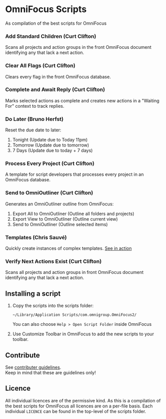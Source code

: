 # OmniFocus Scripts

As compilation of the best scripts for OmniFocus

### Add Standard Children (Curt Clifton)
Scans all projects and action groups in the front OmniFocus document identifying any that lack a next action.

### Clear All Flags (Curt Clifton)
Clears every flag in the front OmniFocus database.

### Complete and Await Reply (Curt Clifton)
Marks selected actions as complete and creates new actions in a "Waiting For" context to track replies.

### Do Later (Bruno Herfst)
Reset the due date to later:

1. Tonight (Update due to Today 11pm)
2. Tomorrow (Update due to tomorrow)
3. 7 Days (Update due to today + 7 days)

### Process Every Project  (Curt Clifton)
A template for script developers that processes every project in an OmniFocus database.

### Send to OmniOutliner (Curt Clifton)
Generates an OmniOutliner outline from OmniFocus:

1. Export All to OmniOutliner (Outline all folders and projects)
2. Export View to OmniOutliner (Outline current view)
3. Send to OmniOutliner (Outline selected items)
 
### Templates (Chris Sauvé)
Quickly create instances of complex templates. [See in action](https://www.youtube.com/watch?v=avu2Gaqy3Uo) 

### Verify Next Actions Exist (Curt Clifton)
Scans all projects and action groups in front OmniFocus document identifying any that lack a next action.


## Installing a script
1. Copy the scripts into the scripts folder:
    
    `~/Library/Application Scripts/com.omnigroup.OmniFocus2/`

	You can also choose `Help > Open Script Folder` inside OmniFocus

2. Use Customize Toolbar in OmniFocus to add the new scripts to your toolbar.


## Contribute
See [contributer guidelines](CONTRIBUTING.md).  
Keep in mind that these are guidelines only! 


## Licence
All individual licences are of the permissive kind. As this is a compilation of the best scripts for OmniFocus all licences are on a per-file basis. Each individual `LICENCE` can be found in the top-level of the scripts folder. 
